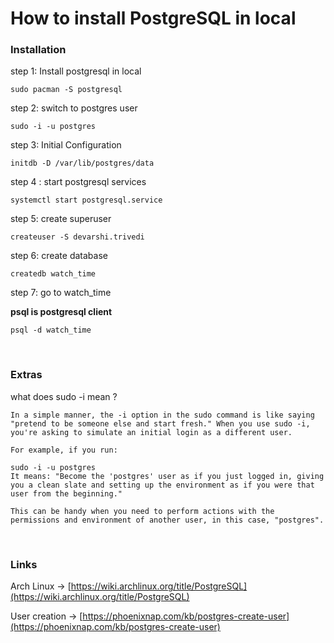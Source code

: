 # How to install PostgreSQL in local

### Installation

step 1: Install postgresql in local

```
sudo pacman -S postgresql
```

step 2: switch to postgres user

```
sudo -i -u postgres
```

step 3: Initial Configuration

```
initdb -D /var/lib/postgres/data
```

step 4 : start postgresql services

```
systemctl start postgresql.service
```

step 5: create superuser

```
createuser -S devarshi.trivedi
```

step 6: create database

```
createdb watch_time
```

step 7: go to watch_time

**************************************************psql is postgresql client**************************************************

```
psql -d watch_time
```
<br/>

### Extras

what does sudo -i mean ?

```
In a simple manner, the -i option in the sudo command is like saying "pretend to be someone else and start fresh." When you use sudo -i, you're asking to simulate an initial login as a different user.

For example, if you run:

sudo -i -u postgres
It means: "Become the 'postgres' user as if you just logged in, giving you a clean slate and setting up the environment as if you were that user from the beginning."

This can be handy when you need to perform actions with the permissions and environment of another user, in this case, "postgres".
```
<br />

### Links

Arch Linux →  [https://wiki.archlinux.org/title/PostgreSQL](https://wiki.archlinux.org/title/PostgreSQL)

User creation → [https://phoenixnap.com/kb/postgres-create-user](https://phoenixnap.com/kb/postgres-create-user)
